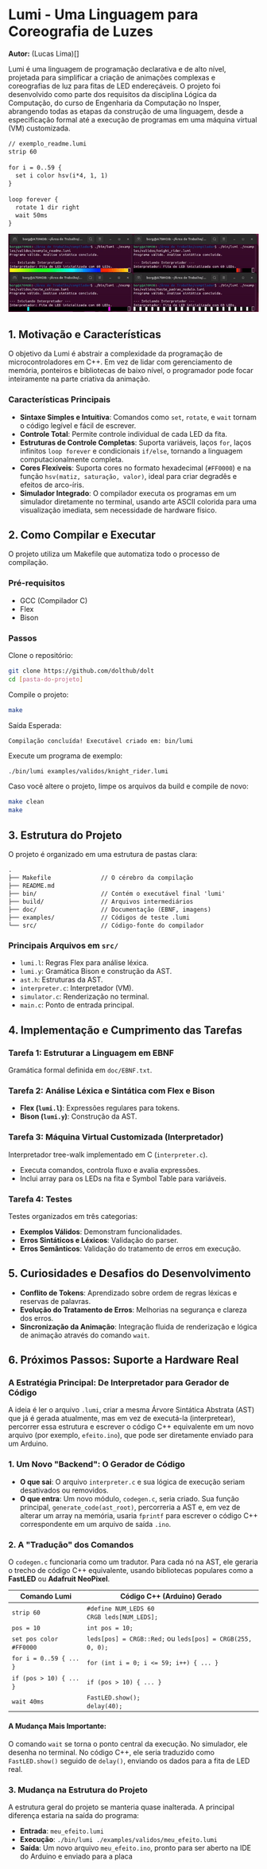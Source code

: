 # Lumi - Uma Linguagem para Coreografia de Luzes

**Autor:** (Lucas Lima)[]

Lumi é uma linguagem de programação declarativa e de alto nível, projetada para simplificar a criação de animações complexas e coreografias de luz para fitas de LED endereçáveis. O projeto foi desenvolvido como parte dos requisitos da disciplina Lógica da Computação, do curso de Engenharia da Computação no Insper, abrangendo todas as etapas da construção de uma linguagem, desde a especificação formal até a execução de programas em uma máquina virtual (VM) customizada.

```lumi
// exemplo_readme.lumi
strip 60

for i = 0..59 {
  set i color hsv(i*4, 1, 1)
}

loop forever {
  rotate 1 dir right
  wait 50ms
}
```

![Exemplo de Animação](doc/imgs/exemplos.gif)

## 1. Motivação e Características

O objetivo da Lumi é abstrair a complexidade da programação de microcontroladores em C++. Em vez de lidar com gerenciamento de memória, ponteiros e bibliotecas de baixo nível, o programador pode focar inteiramente na parte criativa da animação.

### Características Principais

* **Sintaxe Simples e Intuitiva**: Comandos como `set`, `rotate`, e `wait` tornam o código legível e fácil de escrever.
* **Controle Total**: Permite controle individual de cada LED da fita.
* **Estruturas de Controle Completas**: Suporta variáveis, laços `for`, laços infinitos `loop forever` e condicionais `if/else`, tornando a linguagem computacionalmente completa.
* **Cores Flexíveis**: Suporta cores no formato hexadecimal (`#FF0000`) e na função `hsv(matiz, saturação, valor)`, ideal para criar degradês e efeitos de arco-íris.
* **Simulador Integrado**: O compilador executa os programas em um simulador diretamente no terminal, usando arte ASCII colorida para uma visualização imediata, sem necessidade de hardware físico.

## 2. Como Compilar e Executar

O projeto utiliza um Makefile que automatiza todo o processo de compilação.

### Pré-requisitos

* GCC (Compilador C)
* Flex
* Bison

### Passos

Clone o repositório:

```bash
git clone https://github.com/dolthub/dolt
cd [pasta-do-projeto]
```

Compile o projeto:

```bash
make
```

Saída Esperada:

```
Compilação concluída! Executável criado em: bin/lumi
```

Execute um programa de exemplo:

```bash
./bin/lumi examples/validos/knight_rider.lumi
```

Caso você altere o projeto, limpe os arquivos da build e compile de novo:

```bash
make clean
make
```

## 3. Estrutura do Projeto

O projeto é organizado em uma estrutura de pastas clara:

```
.
├── Makefile              // O cérebro da compilação
├── README.md
├── bin/                  // Contém o executável final 'lumi'
├── build/                // Arquivos intermediários
├── doc/                  // Documentação (EBNF, imagens)
├── examples/             // Códigos de teste .lumi
└── src/                  // Código-fonte do compilador
```

### Principais Arquivos em `src/`

* `lumi.l`: Regras Flex para análise léxica.
* `lumi.y`: Gramática Bison e construção da AST.
* `ast.h`: Estruturas da AST.
* `interpreter.c`: Interpretador (VM).
* `simulator.c`: Renderização no terminal.
* `main.c`: Ponto de entrada principal.

## 4. Implementação e Cumprimento das Tarefas

### Tarefa 1: Estruturar a Linguagem em EBNF

Gramática formal definida em `doc/EBNF.txt`.

### Tarefa 2: Análise Léxica e Sintática com Flex e Bison

* **Flex (`lumi.l`)**: Expressões regulares para tokens.
* **Bison (`lumi.y`)**: Construção da AST.

### Tarefa 3: Máquina Virtual Customizada (Interpretador)

Interpretador tree-walk implementado em C (`interpreter.c`).

* Executa comandos, controla fluxo e avalia expressões.
* Inclui array para os LEDs na fita e Symbol Table para variáveis.

### Tarefa 4: Testes

Testes organizados em três categorias:

* **Exemplos Válidos**: Demonstram funcionalidades.
* **Erros Sintáticos e Léxicos**: Validação do parser.
* **Erros Semânticos**: Validação do tratamento de erros em execução.

## 5. Curiosidades e Desafios do Desenvolvimento

* **Conflito de Tokens**: Aprendizado sobre ordem de regras léxicas e reservas de palavras.
* **Evolução do Tratamento de Erros**: Melhorias na segurança e clareza dos erros.
* **Sincronização da Animação**: Integração fluida de renderização e lógica de animação através do comando `wait`.

## 6. Próximos Passos: Suporte a Hardware Real

### A Estratégia Principal: De Interpretador para Gerador de Código

A ideia é ler o arquivo `.lumi`, criar a mesma Árvore Sintática Abstrata (AST) que já é gerada atualmente, mas em vez de executá-la (interpretear), percorrer essa estrutura e escrever o código C++ equivalente em um novo arquivo (por exemplo, `efeito.ino`), que pode ser diretamente enviado para um Arduino.

### 1. Um Novo "Backend": O Gerador de Código

* **O que sai**: O arquivo `interpreter.c` e sua lógica de execução seriam desativados ou removidos.
* **O que entra**: Um novo módulo, `codegen.c`, seria criado. Sua função principal, `generate_code(ast_root)`, percorreria a AST e, em vez de alterar um array na memória, usaria `fprintf` para escrever o código C++ correspondente em um arquivo de saída `.ino`.

### 2. A "Tradução" dos Comandos

O `codegen.c` funcionaria como um tradutor. Para cada nó na AST, ele geraria o trecho de código C++ equivalente, usando bibliotecas populares como a **FastLED** ou **Adafruit NeoPixel**.

| Comando Lumi            | Código C++ (Arduino) Gerado                                |
| ----------------------- | ---------------------------------------------------------- |
| `strip 60`              | `#define NUM_LEDS 60`  <br> `CRGB leds[NUM_LEDS];`         |
| `pos = 10`              | `int pos = 10;`                                            |
| `set pos color #FF0000` | `leds[pos] = CRGB::Red;` ou `leds[pos] = CRGB(255, 0, 0);` |
| `for i = 0..59 { ... }` | `for (int i = 0; i <= 59; i++) { ... }`                    |
| `if (pos > 10) { ... }` | `if (pos > 10) { ... }`                                    |
| `wait 40ms`             | `FastLED.show();` <br> `delay(40);`                        |

#### A Mudança Mais Importante:

O comando `wait` se torna o ponto central da execução. No simulador, ele desenha no terminal. No código C++, ele seria traduzido como `FastLED.show()` seguido de `delay()`, enviando os dados para a fita de LED real.

### 3. Mudança na Estrutura do Projeto

A estrutura geral do projeto se manteria quase inalterada. A principal diferença estaria na saída do programa:

* **Entrada**: `meu_efeito.lumi`
* **Execução**: `./bin/lumi ./examples/validos/meu_efeito.lumi`
* **Saída**: Um novo arquivo `meu_efeito.ino`, pronto para ser aberto na IDE do Arduino e enviado para a placa
